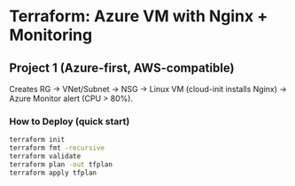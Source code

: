 # Terraform: Azure VM with Nginx + Monitoring

## Project 1 (Azure-first, AWS-compatible)
Creates RG → VNet/Subnet → NSG → Linux VM (cloud-init installs Nginx) → Azure Monitor alert (CPU > 80%).

### How to Deploy (quick start)
```bash
terraform init
terraform fmt -recursive
terraform validate
terraform plan -out tfplan
terraform apply tfplan
